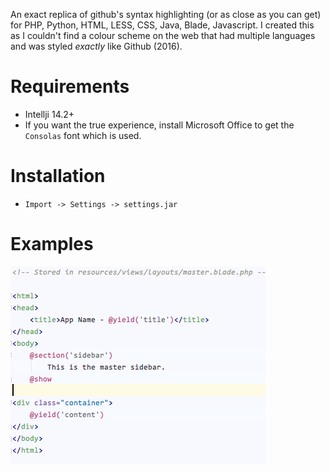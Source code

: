
An exact replica of github's syntax highlighting (or as close as you can get) for PHP, Python, HTML, LESS, CSS, Java, Blade, Javascript. I created this as I couldn't find a colour scheme on the web that had multiple languages and was styled *exactly* like Github (2016).

# Requirements
- Intellji 14.2+
- If you want the true experience, install Microsoft Office to get the `Consolas` font which is used.

# Installation
- `Import -> Settings -> settings.jar`

# Examples
![Blade example](/preview/blade.png)
